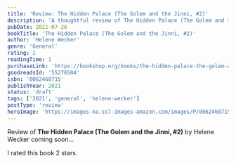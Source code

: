 ```yaml
---
title: 'Review: The Hidden Palace (The Golem and the Jinni, #2)'
description: 'A thoughtful review of The Hidden Palace (The Golem and the Jinni, #2) by Helene Wecker'
pubDate: 2021-07-26
bookTitle: 'The Hidden Palace (The Golem and the Jinni, #2)'
author: 'Helene Wecker'
genre: 'General'
rating: 2
readingTime: 1
purchaseLink: 'https://bookshop.org/books/the-hidden-palace-the-golem-and-the-jinni-2/9780062468710'
goodreadsId: '55276504'
isbn: '0062468715'
publishYear: 2021
status: 'draft'
tags: ['2021', 'general', 'helene-wecker']
postType: 'review'
heroImage: 'https://images-na.ssl-images-amazon.com/images/P/0062468715.01.L.jpg'
---
```


Review of **The Hidden Palace (The Golem and the Jinni, #2)** by Helene Wecker coming soon...

I rated this book 2 stars.